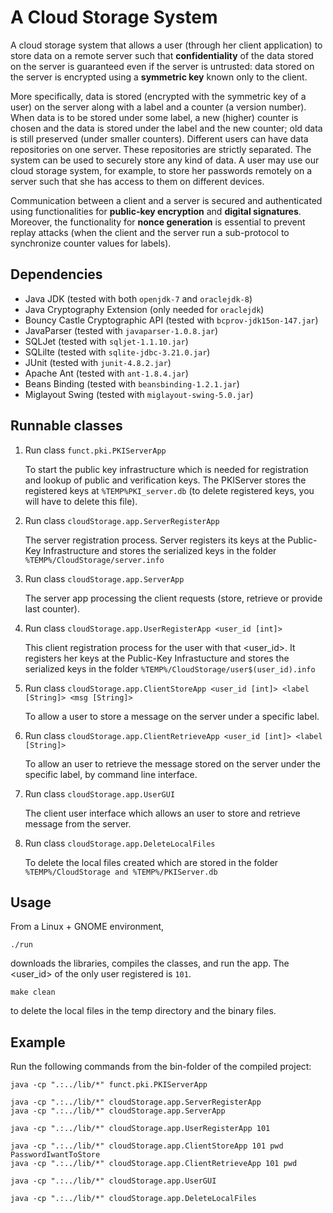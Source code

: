 # A Cloud Storage System

A cloud storage system that allows a user (through her client
application) to store data on a remote server such that
**confidentiality** of the data stored on the server is guaranteed even
if the server is untrusted: data stored on the server is encrypted using
a **symmetric key** known only to the client.

More specifically, data is stored (encrypted with the symmetric key of a
user) on the server along with a label and a counter (a version
number). When data is to be stored under some label, a new (higher)
counter is chosen and the data is stored under the label and the new
counter; old data is still preserved (under smaller counters). Different
users can have data repositories on one server. These repositories are
strictly separated. The system can be used to securely store any kind of
data. A user may use our cloud storage system, for example, to store her
passwords remotely on a server such that she has access to them on
different devices.

Communication between a client and a server is secured and authenticated
using functionalities for **public-key encryption** and **digital
signatures**. Moreover, the functionality for **nonce generation** is
essential to prevent replay attacks (when the client and the server run
a sub-protocol to synchronize counter values for labels).

## Dependencies


* Java JDK (tested with both `openjdk-7` and `oraclejdk-8`)
* Java Cryptography Extension (only needed for `oraclejdk`)
* Bouncy Castle Cryptographic API (tested with `bcprov-jdk15on-147.jar`)
* JavaParser (tested with `javaparser-1.0.8.jar`)
* SQLJet (tested with `sqljet-1.1.10.jar`)
* SQLilte (tested with `sqlite-jdbc-3.21.0.jar`)
* JUnit (tested with `junit-4.8.2.jar`)
* Apache Ant (tested with `ant-1.8.4.jar`)
* Beans Binding (tested with `beansbinding-1.2.1.jar`)
* Miglayout Swing (tested with `miglayout-swing-5.0.jar`)
	

## Runnable classes

1. Run class `funct.pki.PKIServerApp`

    To start the public key infrastructure which is needed for
    registration and lookup of public and verification keys.  The
    PKIServer stores the registered keys at `%TEMP%PKI_server.db` (to
    delete registered keys, you will have to delete this file).

2. Run class `cloudStorage.app.ServerRegisterApp`

    The server registration process. Server registers its keys at the
    Public-Key Infrastructure and stores the serialized keys in the
    folder `%TEMP%/CloudStorage/server.info`

3. Run class `cloudStorage.app.ServerApp`

    The server app processing the client requests (store, retrieve or
    provide last counter).

4. Run class `cloudStorage.app.UserRegisterApp <user_id [int]>`

    This client registration process for the user with that
    <user_id>. It registers her keys at the Public-Key Infrastucture and
    stores the serialized keys in the folder
    `%TEMP%/CloudStorage/user$(user_id).info`
    

5. Run class `cloudStorage.app.ClientStoreApp <user_id [int]> <label [String]> <msg [String]>`

    To allow a user to store a message on the server under a specific
    label.

6. Run class `cloudStorage.app.ClientRetrieveApp <user_id [int]> <label [String]>`

    To allow an user to retrieve the message stored on the server under
    the specific label, by command line interface.

7. Run class `cloudStorage.app.UserGUI`

   The client user interface which allows an user to store and retrieve
    message from the server.

8.  Run class `cloudStorage.app.DeleteLocalFiles`

    To delete the local files created which are stored in the folder
    `%TEMP%/CloudStorage and %TEMP%/PKIServer.db`


## Usage

From a Linux + GNOME environment,

```
./run
```

downloads the libraries, compiles the classes, and run the app.
The <user_id> of the only user registered is `101`.

```
make clean
```
to delete the local files in the temp directory and the binary files.



## Example

Run the following commands from the bin-folder of the compiled project:

```
java -cp ".:../lib/*" funct.pki.PKIServerApp

java -cp ".:../lib/*" cloudStorage.app.ServerRegisterApp
java -cp ".:../lib/*" cloudStorage.app.ServerApp

java -cp ".:../lib/*" cloudStorage.app.UserRegisterApp 101

java -cp ".:../lib/*" cloudStorage.app.ClientStoreApp 101 pwd PasswordIwantToStore
java -cp ".:../lib/*" cloudStorage.app.ClientRetrieveApp 101 pwd

java -cp ".:../lib/*" cloudStorage.app.UserGUI

java -cp ".:../lib/*" cloudStorage.app.DeleteLocalFiles
```
